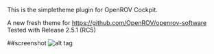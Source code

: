 This is the simpletheme plugin for OpenROV Cockpit.

A new fresh theme for https://github.com/OpenROV/openrov-software<br>
Tested with Release 2.5.1 (RC5)

##screenshot
![alt tag](http://i.imgur.com/nFQo0MQ.jpg)
